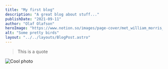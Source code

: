 ```yaml
---
title: "My first blog"
description: "A great blog about stuff..."
publishDate: "2021-09-11"
author: "Olaf Olafson"
heroImage: "https://www.notion.so/images/page-cover/met_william_morris_1878.jpg"
alt: "Some pretty birds"
layout: "../../layouts/BlogPost.astro"
---
```




> This is a quote 




![Cool photo](https://s3.us-west-2.amazonaws.com/secure.notion-static.com/edf4fc2a-154e-4209-82e7-93b0851a9897/lite.png?X-Amz-Algorithm=AWS4-HMAC-SHA256&X-Amz-Credential=AKIAT73L2G45O3KS52Y5%2F20210913%2Fus-west-2%2Fs3%2Faws4_request&X-Amz-Date=20210913T174204Z&X-Amz-Expires=3600&X-Amz-Signature=2c6e4e0ef1f3a99dbdda28dfc90b987f185d18d3f22160067506188bd74f6f69&X-Amz-SignedHeaders=host "Cool photo")



